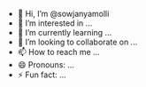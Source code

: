 - 👋 Hi, I’m @sowjanyamolli
- 👀 I’m interested in ...
- 🌱 I’m currently learning ...
- 💞️ I’m looking to collaborate on ...
- 📫 How to reach me ...
- 😄 Pronouns: ...
- ⚡ Fun fact: ...

<!---
sowjanyamolli/sowjanyamolli is a ✨ special ✨ repository because its `README.md` (this file) appears on your GitHub profile.
You can click the Preview link to take a look at your changes.
--->
